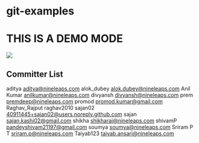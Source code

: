 # git-examples

<h1>THIS IS A DEMO MODE</h1>
<img src="https://encrypted-tbn0.gstatic.com/images?q=tbn:ANd9GcSZQWOqXPll5TEuP5xM38m_H027UcD3Fp8VFmVcKusTYGP8Njqtyw">

<h2>Committer List</h2>

<a>aditya aditya@nineleaps.com </a>
<a>alok_dubey alok.dubey@nineleaps.com </a>
<a>Anil Kumar anilkumar@nineleaps.com </a>
<a>divyansh divyansh@nineleaps.com </a>
<a>prem premdeep@nineleaps.com </a>
<a>promod promod.kumar@gmail.com </a>
<a>Raghav_Rajput raghav2010 </a>
<a>sajan02 40911445+sajan02@users.noreply.github.com</a> 
<a>sajan sajan.kashi02@gmail.com </a>
<a>shikha shikharai@nineleaps.com </a>
<a>shivamP pandeyshivam21197@gmail.com</a> 
<a>soumya soumya@nineleaps.com </a>
<a>Sriram P T sriram.p@nineleaps.com</a> 
<a>Taiyab123 taiyab.ansari@nineleaps.com </a>
